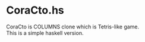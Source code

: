 CoraCto.hs
==========

CoraCto is COLUMNS clone which is Tetris-like game.  
This is a simple haskell version.  
